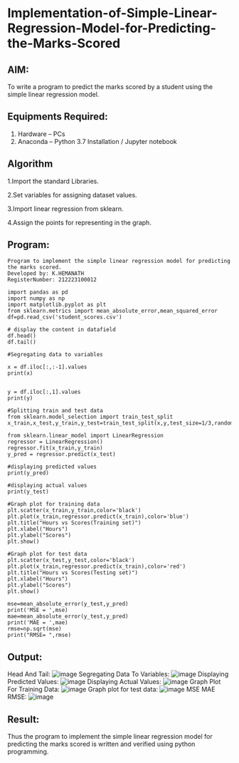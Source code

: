 # Implementation-of-Simple-Linear-Regression-Model-for-Predicting-the-Marks-Scored

## AIM:
To write a program to predict the marks scored by a student using the simple linear regression model.

## Equipments Required:
1. Hardware – PCs
2. Anaconda – Python 3.7 Installation / Jupyter notebook

## Algorithm
1.Import the standard Libraries.

2.Set variables for assigning dataset values.

3.Import linear regression from sklearn.

4.Assign the points for representing in the graph.
## Program:
```
Program to implement the simple linear regression model for predicting the marks scored.
Developed by: K.HEMANATH 
RegisterNumber: 212223100012 
```
```
import pandas as pd
import numpy as np
import matplotlib.pyplot as plt
from sklearn.metrics import mean_absolute_error,mean_squared_error
df=pd.read_csv('student_scores.csv')

# display the content in datafield
df.head()
df.tail()

#Segregating data to variables

x = df.iloc[:,:-1].values
print(x)


y = df.iloc[:,1].values
print(y)

#Splitting train and test data
from sklearn.model_selection import train_test_split
x_train,x_test,y_train,y_test=train_test_split(x,y,test_size=1/3,random_state=0)

from sklearn.linear_model import LinearRegression
regressor = LinearRegression()
regressor.fit(x_train,y_train)
y_pred = regressor.predict(x_test)

#displaying predicted values
print(y_pred)

#displaying actual values
print(y_test)

#Graph plot for training data
plt.scatter(x_train,y_train,color='black')
plt.plot(x_train,regressor.predict(x_train),color='blue')
plt.title("Hours vs Scores(Training set)")
plt.xlabel("Hours")
plt.ylabel("Scores")
plt.show()

#Graph plot for test data
plt.scatter(x_test,y_test,color='black')
plt.plot(x_train,regressor.predict(x_train),color='red')
plt.title("Hours vs Scores(Testing set)")
plt.xlabel("Hours")
plt.ylabel("Scores")
plt.show()

mse=mean_absolute_error(y_test,y_pred)
print('MSE = ',mse)
mae=mean_absolute_error(y_test,y_pred)
print('MAE = ',mae)
rmse=np.sqrt(mse)
print("RMSE= ",rmse)
```

## Output:
Head And Tail:
![image](https://github.com/user-attachments/assets/ca21d781-35a1-46ed-af4a-8ffdd54dcc9f)
Segregating Data To Variables:
![image](https://github.com/user-attachments/assets/0f4d142f-ee88-42ac-8246-76e006b74eb5)
Displaying Predicted Values:
![image](https://github.com/user-attachments/assets/d719b6a3-0c6e-45df-be06-9eb729c6489b)
Displaying Actual Values:
![image](https://github.com/user-attachments/assets/e3d08173-a0f5-4116-a41b-ec1ce3614c11)
Graph Plot For Training Data:
![image](https://github.com/user-attachments/assets/315ff33f-ecca-4db6-acff-e111713acf87)
Graph plot for test data:
![image](https://github.com/user-attachments/assets/f5f31e48-f13b-40d6-a655-9bb72e221c84)
MSE MAE RMSE:
![image](https://github.com/user-attachments/assets/f9984a84-381c-4943-aca0-260a03174970)
## Result:
Thus the program to implement the simple linear regression model for predicting the marks scored is written and verified using python programming.

